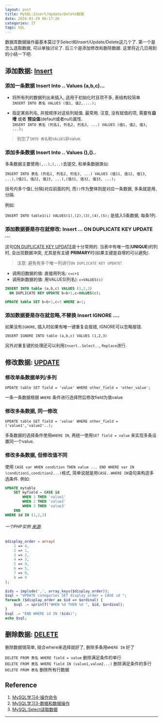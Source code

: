```yaml
---
layout: post
title: MySQL:Insert/Update/Delete数据
date: 2016-01-29 06:17:26
categories: IT
tags: SQL
---
```


数据库数据操作最基本莫过于Select和Insert/Update/Delete这几个了. 第一个是怎么选取数据, 可以单独讨论了. 后三个是添加修改和删除数据. 这里将近几日用到的小结一下吧.

## 添加数据: [Insert](http://dev.mysql.com/doc/refman/5.7/en/insert.html)

### 添加一条数据 Insert Into .. Values (a,b,c)...

- 将所有列的数据列出来插入, 适用于初始化时且项不多, 表结构较简单  
`INSERT INTO 表名 VALUES (值1, 值2,....);`

- 指定某些列名, 并按顺序对这些列赋值. 最常用. 注意, 没有赋值的项, 需要有**自增** 或者 **预设值**(default或者null)属性.  
`INSERT INTO 表名 (列名1, 列名2, 列名3, ...) VALUES (值1, 值2, 值3, ...);`

> 别忘了`INTO 表名`和`VALUES`非value.

### 添加多条数据 Insert Into .. Values (),()..

多条数据主要使用`(,..),(,..)`去提交, 和单条数据类似:

`INSERT INTO 表名 (列名1, 列名2, 列名3, ...) VALUES (值11, 值12, 值13, ...),(值21, 值22, 值23, ...),(值31, 值32, 值33, ...);`

括号内多个值(`,`分隔)对应前面的列, 而`()`作为整体则是对应一条数据, 多条就是用`,`分隔.

例如: 

`INSERT INTO table1(i) VALUES(1),(2),(3),(4),(5);` 是插入5条数据, 每条1列.

### 添加数据要是存在就修改: Insert ... ON DUPLICATE KEY UPDATE ...

这句[ON DUPLICATE KEY UPDATE](http://dev.mysql.com/doc/refman/5.7/en/insert-on-duplicate.html)是十分常用的. 当表中有唯一性(**UNIQUE**)的列时, 会出现数据冲突, 尤其是有主键 **PRIMARY**时(如果主键是自增的可以避免). 

> 注意: 避免有多个唯一列进行`ON DUPLICATE KEY UPDATE`!   

- 调用旧数据的值: 直接用列名: `c=c+1`
- 调用新数据的值: 用VALUES(列名): `c=VALUES(c)`

~~~sql
INSERT INTO table (a,b,c) VALUES (1,2,3)
  ON DUPLICATE KEY UPDATE b=b+1,c=VALUES(c);

UPDATE table SET b=b+1,c=3 WHERE a=1;
~~~

### 添加数据要是存在就忽略,不替换 Insert IGNORE ....

如果没有`IGNORE`, 插入时如果有唯一键重复会报错, IGNORE可以忽略报错.

`INSERT IGNORE INTO table (a,b,c) VALUES (1,2,3)`

另外对重复键的处理还可以利用`Insert..Select..`, `Replace`进行.

## 修改数据: [UPDATE](http://dev.mysql.com/doc/refman/5.7/en/update.html)

### 修改单条数据单列/多列

`UPDATE table SET field = 'value' WHERE other_field = 'other_value';`

一条一条数据根据 `WHERE` 条件进行选择然后修改field为值value

### 修改多条数据, 同一修改

`UPDATE table SET field = 'value' WHERE other_field = ('value1','value2'..);`

多条数据的选择条件使用`WHERE IN`, 再统一使用`SET field = value` 来实现多条设置同一个value.

### 修改多条数据, 但修改值不同

使用 `CASE var WHEN condition THEN value ... END WHERE var IN (condition1,condition2...)`格式, 简单说就是用`CASE..WHERE IN`语句来构造多选条件. 例如: 

~~~sql
UPDATE mytable
    SET myfield = CASE id
        WHEN 1 THEN 'value1'
        WHEN 2 THEN 'value2'
        WHEN 3 THEN 'value3'
    END
WHERE id IN (1,2,3)
~~~

###### 一个PHP实例 [来源](http://www.ghugo.com/update-multiple-rows-with-different-values-and-a-single-sql-query/):

~~~php
$display_order = array(
    1 => 4,
    2 => 1,
    3 => 2,
    4 => 3,
    5 => 9,
    6 => 5,
    7 => 8,
    8 => 9
);
 
$ids = implode(',', array_keys($display_order));
$sql = "UPDATE categories SET display_order = CASE id ";
foreach ($display_order as $id => $ordinal) {
    $sql .= sprintf("WHEN %d THEN %d ", $id, $ordinal);
}
$sql .= "END WHERE id IN ($ids)";
echo $sql;
~~~

## 删除数据: [DELETE](http://dev.mysql.com/doc/refman/5.7/en/delete.html)

删除数据很简单, 结合where来选择就好了, 删除多条用`WHERE IN` 好了

`DELETE FROM 表名 WHERE field = value` 删除满足条件的单行  
`DELETE FROM 表名 WHERE field IN (value1,value2...)` 删除满足条件的多行  
`DELETE FROM 表名` 删除所有行数据

## Reference

1. [MySQL学习4-操作命令](/2015/07/05/MySQL-operation/)
2. [MySQL学习3-数据和数据操作](/2015/07/05/MySQL-datatype-syntax/)
3. [MySQL:Select读取数据](/2016/01/28/MySQL-Select/)

------
